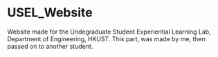 # USEL_Website
Website made for the Undegraduate Student Experiential Learning Lab, Department of Engineering, HKUST. This part, was made by me, then passed on to another student.
